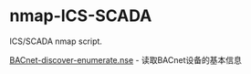 # nmap-ICS-SCADA
ICS/SCADA nmap script.

[BACnet-discover-enumerate.nse](https://github.com/digitalbond/Redpoint#bacnet-discover-enumeratense) - 读取BACnet设备的基本信息
